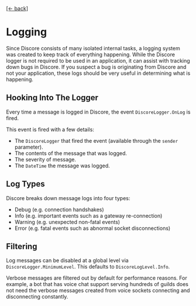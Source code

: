 [[← back]](./README.md)

# Logging

Since Discore consists of many isolated internal tasks, a logging system was created to keep track of everything happening. While the Discore logger is not required to be used in an application, it can assist with tracking down bugs in Discore. If you suspect a bug is originating from Discore and not your application, these logs should be very useful in determining what is happening.

## Hooking Into The Logger
Every time a message is logged in Discore, the event `DiscoreLogger.OnLog` is fired.

This event is fired with a few details:
- The `DiscoreLogger` that fired the event (available through the `sender` parameter).
- The contents of the message that was logged.
- The severity of message.
- The `DateTime` the message was logged.

## Log Types
Discore breaks down message logs into four types:
- Debug (e.g. connection handshakes)
- Info (e.g. important events such as a gateway re-connection)
- Warning (e.g. unexpected non-fatal events)
- Error (e.g. fatal events such as abnormal socket disconnections)

## Filtering
Log messages can be disabled at a global level via `DiscoreLogger.MinimumLevel`. This defaults to `DiscoreLogLevel.Info`.

Verbose messages are filtered out by default for performance reasons. For example, a bot that has voice chat support serving hundreds of guilds does not need the verbose messages created from voice sockets connecting and disconnecting constantly.
